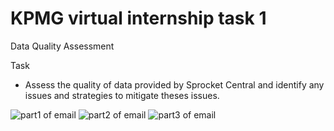 # KPMG virtual internship task 1

Data Quality Assessment

Task
- Assess the quality of data provided by Sprocket Central and identify any issues and strategies to mitigate theses issues.  


![part1 of email](https://github.com/alexYamaoka/kpmg_virtual_internship_module1/blob/master/email_1.png)
![part2 of email](https://github.com/alexYamaoka/kpmg_virtual_internship_module1/blob/master/email_2.png)
![part3 of email](https://github.com/alexYamaoka/kpmg_virtual_internship_module1/blob/master/email_3.png)
